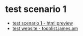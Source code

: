 # test scenario 1

* [test scenario 1 - html preview](https://joraka.github.io/testing-tasks/homework/task3/test_scenario_2.html)  
* [test website - todolist.james.am](https://todolist.james.am/#/)